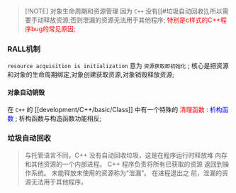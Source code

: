>[!NOTE] 对象生命周期和资源管理
>因为 `C++` 没有[[#垃圾自动回收]],所以需要手动释放资源;否则泄漏的资源无法用于其他程序; <font color="red" >特别是c样式的C++程序bug的常见原因;</font>

### RALL机制
`resource acquisition is initialization` 意为 `资源获取即初始化` ;
核心是把资源和对象的生命周期绑定,对象创建获取资源,对象销毁释放资源;

#### 对象自动销毁
在 `C++` 的 [[development/C++/basic/Class]] 中有一个特殊的 <font color = red >清理函数 </font>: <font color = blue>析构函数 </font>;
析构函数与构造函数功能相反;


### 垃圾自动回收
>与托管语言不同，C++ 没有自动回收垃圾，这是在程序运行时释放堆
>内存和其他资源的一个内部进程。 C++ 程序负责将所有已获取的资源
>返回到操作系统。 未能释放未使用的资源称为“泄漏”。 在进程退出之
>前，泄漏的资源无法用于其他程序。

